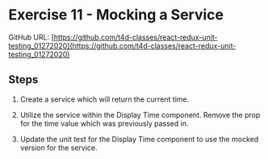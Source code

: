 # Exercise 11 - Mocking a Service

GitHub URL: [https://github.com/t4d-classes/react-redux-unit-testing_01272020](https://github.com/t4d-classes/react-redux-unit-testing_01272020)

## Steps

1. Create a service which will return the current time.

2. Utilize the service within the Display Time component. Remove the prop for the time value which was previously passed in.

3. Update the unit test for the Display Time component to use the mocked version for the service.
